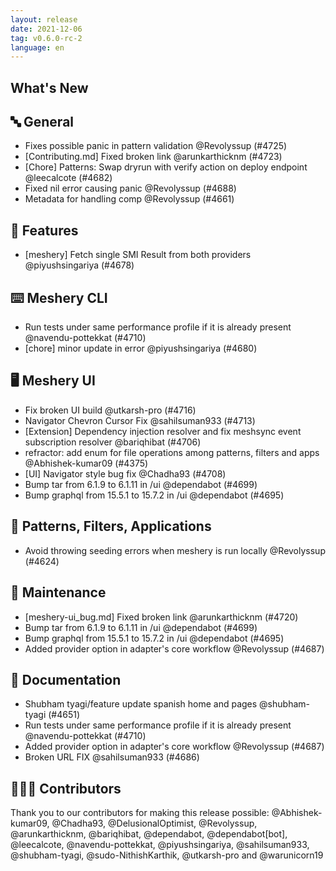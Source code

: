 ```yaml
---
layout: release
date: 2021-12-06
tag: v0.6.0-rc-2
language: en
---
```


## What's New
## 🔤 General
- Fixes possible panic in pattern validation @Revolyssup (#4725)
- [Contributing.md] Fixed broken link @arunkarthicknm (#4723)
- [Chore] Patterns: Swap dryrun with verify action on deploy endpoint @leecalcote (#4682)
- Fixed nil error causing panic @Revolyssup (#4688)
- Metadata for handling comp @Revolyssup (#4661)

## 🚀 Features

- [meshery] Fetch single SMI Result from both providers @piyushsingariya (#4678)

## ⌨️ Meshery CLI

- Run tests under same performance profile if it is already present @navendu-pottekkat (#4710)
- [chore] minor update in error @piyushsingariya (#4680)

## 🖥 Meshery UI

- Fix broken UI build @utkarsh-pro (#4716)
- Navigator Chevron Cursor Fix @sahilsuman933 (#4713)
- [Extension] Dependency injection resolver and fix meshsync event subscription resolver @bariqhibat (#4706)
- refractor: add enum for file operations among patterns, filters and apps @Abhishek-kumar09 (#4375)
- [UI] Navigator style bug fix @Chadha93 (#4708)
- Bump tar from 6.1.9 to 6.1.11 in /ui @dependabot (#4699)
- Bump graphql from 15.5.1 to 15.7.2 in /ui @dependabot (#4695)

## 🔋 Patterns, Filters, Applications

- Avoid throwing seeding errors when meshery is run locally @Revolyssup (#4624)

## 🧰 Maintenance

- [meshery-ui_bug.md] Fixed broken link @arunkarthicknm (#4720)
- Bump tar from 6.1.9 to 6.1.11 in /ui @dependabot (#4699)
- Bump graphql from 15.5.1 to 15.7.2 in /ui @dependabot (#4695)
- Added provider option in adapter's core workflow @Revolyssup (#4687)

## 📖 Documentation

- Shubham tyagi/feature update spanish home and pages @shubham-tyagi (#4651)
- Run tests under same performance profile if it is already present @navendu-pottekkat (#4710)
- Added provider option in adapter's core workflow @Revolyssup (#4687)
- Broken URL FIX @sahilsuman933 (#4686)

## 👨🏽‍💻 Contributors

Thank you to our contributors for making this release possible:
@Abhishek-kumar09, @Chadha93, @DelusionalOptimist, @Revolyssup, @arunkarthicknm, @bariqhibat, @dependabot, @dependabot[bot], @leecalcote, @navendu-pottekkat, @piyushsingariya, @sahilsuman933, @shubham-tyagi, @sudo-NithishKarthik, @utkarsh-pro and @warunicorn19
